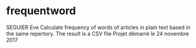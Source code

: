 # frequentword
SEGUIER Eve 
Calculate frequency of words of articles in plain text based in the same repertory.
The result is a CSV file
Projet démarré le 24 novembre 2017

